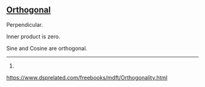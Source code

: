 ## [Orthogonal](#orthogonal)

Perpendicular.

Inner product is zero.

Sine and Cosine are orthogonal.

---

1.
https://www.dsprelated.com/freebooks/mdft/Orthogonality.html